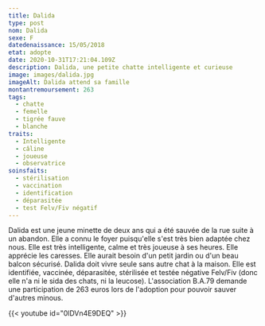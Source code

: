```yaml
---
title: Dalida
type: post
nom: Dalida
sexe: F
datedenaissance: 15/05/2018
etat: adopte
date: 2020-10-31T17:21:04.109Z
description: Dalida, une petite chatte intelligente et curieuse
image: images/dalida.jpg
imageAlt: Dalida attend sa famille
montantremoursement: 263
tags:
  - chatte
  - femelle
  - tigrée fauve
  - blanche
traits:
  - Intelligente
  - câline
  - joueuse
  - observatrice
soinsfaits:
  - stérilisation
  - vaccination
  - identification
  - déparasitée
  - test Felv/Fiv négatif
---
```

Dalida est une jeune minette de deux ans qui a été sauvée de la rue suite à un abandon. Elle a connu le foyer puisqu'elle s'est très bien adaptée chez nous. Elle est très intelligente, calme et très joueuse à ses heures. Elle apprécie les caresses. Elle aurait besoin d'un petit jardin ou d'un beau balcon sécurisé. Dalida doit vivre seule sans autre chat à la maison. Elle est identifiée, vaccinée, déparasitée, stérilisée et testée négative Felv/Fiv (donc elle n'a ni le sida des chats, ni la leucose). L'association B.A.79 demande une participation de 263 euros lors de l'adoption pour pouvoir sauver d'autres minous.

{{< youtube id="0lDVn4E9DEQ" >}}

